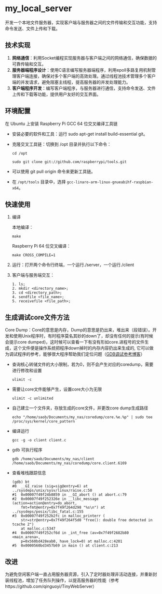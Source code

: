 # my_local_server

开发一个本地文件服务器，实现客户端与服务器之间的文件传输和交互功能，支持命令发送、文件上传和下载。

## 技术实现

1. **网络通信**：利用Socket编程实现服务器与客户端之间的网络通信，确保数据的可靠传输和交互。
2. **服务器端程序设计**：使用C语言编写服务器端程序，利用epoll多路复用机制管理客户端连接，确保对多个客户端的高效处理。通过线程池技术管理多个客户端的并发请求，避免阻塞主线程，提高服务器的并发处理能力。
3. **客户端程序开发**：编写客户端程序，与服务器进行通信，支持命令发送、文件上传和下载等功能，提供用户友好的交互界面。

## 环境配置

在 Ubuntu 上安装 Raspberry Pi GCC 64 位交叉编译工具链

- 安装必要的软件和工具：运行 sudo apt-get install build-essential git。

- 克隆交叉工具链：切换到 /opt 目录并执行以下命令：

  ```
  cd /opt
  
  sudo git clone git://github.com/raspberrypi/tools.git
  ```

- 可以使用 git pull origin 命令来更新工具链。

- 在 `/opt/tools` 目录中，选择 `gcc-linaro-arm-linux-gnueabihf-raspbian-x64`。

## 快速使用

1. 编译

   本地编译：

   ```
   make
   ```

   Raspberry Pi 64 位交叉编译：

   ```
   make CROSS_COMPILE=1
   ```

2. 运行：打开两个命令行终端，一个运行./server，一个运行./client

3. 客户端与服务端交互：

       1. ls;
       2. mkdir <directory_name>;
       3. cd <directory_path>;
       4. sendfile <file_name>;
       5. receivefile <file_path>;

## 生成调试core文件方法

Core Dump：Core的意思是内存，Dump的意思是扔出来，堆出来（段错误）。开发和使用Unix程序时，有时程序莫名其妙的down了，却没有任何的提示(有时候会提示core dumped)，这时候可以查看一下有没有形如core.进程号的文件生成，这个文件便是操作系统把程序down掉时的内存内容扔出来生成的, 它可以做为调试程序的参考，能够很大程序帮助我们定位问题（[GDB调试参考博客](https://blog.csdn.net/chen1415886044/article/details/105094688?ops_request_misc=%7B%22request%5Fid%22%3A%22170818689616800180669284%22%2C%22scm%22%3A%2220140713.130102334..%22%7D&request_id=170818689616800180669284&biz_id=0&utm_medium=distribute.pc_search_result.none-task-blog-2~all~top_positive~default-1-105094688-null-null.142^v99^pc_search_result_base5&utm_term=gdb调试&spm=1018.2226.3001.4187)）

- 查询核心转储文件的大小限制，若为0，则不会产生对应的coredump，需要进行修改和设置

  ```
  ulimit -c
  ```

- 需要让core文件能够产生，设置core大小为无限

  ```
  ulimit -c unlimited
  ```

- 自己建立一个文件夹，存放生成的core文件，并更改core dump生成路径

  ```
  echo "/home/saob/Documents/my_nas/coredump/core.%e.%p" | sudo tee /proc/sys/kernel/core_pattern
  ```

- 编译运行

  ```
  gcc -g -o client client.c
  ```

- gdb 可执行程序

  ```
  gdb /home/saob/Documents/my_nas/client /home/saob/Documents/my_nas/coredump/core.client.6169
  ```

- 查看堆栈跟踪信息

  ```
  (gdb) bt
  #0  __GI_raise (sig=sig@entry=6) at ../sysdeps/unix/sysv/linux/raise.c:50
  #1  0x00007f49f24b8859 in __GI_abort () at abort.c:79
  #2  0x00007f49f252326e in __libc_message (action=action@entry=do_abort, 
      fmt=fmt@entry=0x7f49f264d298 "%s\n") at ../sysdeps/posix/libc_fatal.c:155
  #3  0x00007f49f252b2fc in malloc_printerr (
      str=str@entry=0x7f49f264f5d0 "free(): double free detected in tcache 2")
      at malloc.c:5347
  #4  0x00007f49f252cf6d in _int_free (av=0x7f49f2682b80 <main_arena>, 
      p=0x560bd428eab0, have_lock=0) at malloc.c:4201
  #5  0x0000560bd3457b69 in main () at client.c:213
  ```

## 改进

为避免空闲客户端一直占用服务器资源，引入了定时器处理非活动连接，并重新封装线程池，增加了任务队列操作，以提高服务器的性能（参考https://github.com/qinguoyi/TinyWebServer）